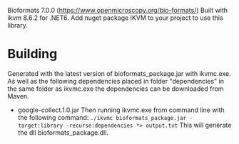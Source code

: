 Bioformats 7.0.0 (https://www.openmicroscopy.org/bio-formats/) Built with ikvm 8.6.2 for .NET6.
Add nuget package IKVM to your project to use this library.

# Building
Generated with the latest version of bioformats_package.jar with ikvmc.exe. As well as the following dependencies placed in folder "dependencies" in the same folder as ikvmc.exe the dependencies can be downloaded from Maven.
- google-collect.1.0.jar
Then running ikvmc.exe from command line with the following command:
```./ikvmc bioformats_package.jar -target:library -recurse:dependencies *> output.txt```
This will generate the dll bioformats_package.dll.
